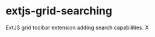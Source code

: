 extjs-grid-searching
====================

ExtJS grid toolbar extension adding search capabilities.
X
